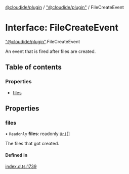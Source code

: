 [@cloudide/plugin](../README.md) / ["@cloudide/plugin"](../modules/_cloudide_plugin_.md) / FileCreateEvent

# Interface: FileCreateEvent

["@cloudide/plugin"](../modules/_cloudide_plugin_.md).FileCreateEvent

An event that is fired after files are created.

## Table of contents

### Properties

- [files](cloudide_plugin_.FileCreateEvent.md#files)

## Properties

### files

• `Readonly` **files**: readonly [`Uri`](../classes/cloudide_plugin_.Uri.md)[]

The files that got created.

#### Defined in

[index.d.ts:1739](https://github.com/shuyaqian/cloudide-plugin-api/blob/26b31b9/index.d.ts#L1739)
